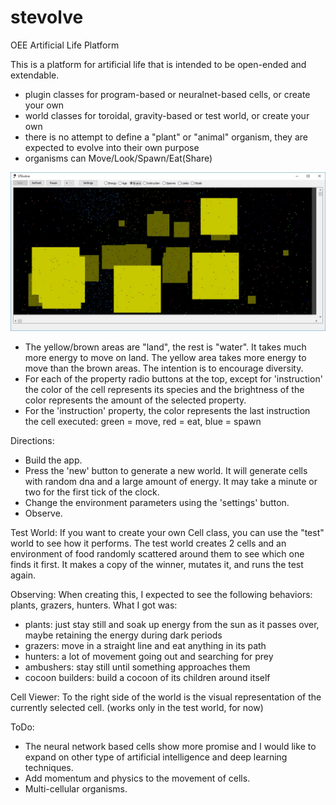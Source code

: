 # stevolve
OEE Artificial Life Platform

This is a platform for artificial life that is intended to be open-ended and extendable.   
- plugin classes for program-based or neuralnet-based cells, or create your own
- world classes for toroidal, gravity-based or test world, or create your own
- there is no attempt to define a "plant" or "animal" organism, they are expected to evolve into their own purpose
- organisms can Move/Look/Spawn/Eat(Share)

![Screenshot](/screenshot1.jpg)
- The yellow/brown areas are "land", the rest is "water". It takes much more energy to move on land. The yellow area takes more energy to move than the brown areas. The intention is to encourage diversity.
- For each of the property radio buttons at the top, except for 'instruction' the color of the cell represents its species and the brightness of the color represents the amount of the selected property.
- For the 'instruction' property, the color represents the last instruction the cell executed: green = move, red = eat, blue = spawn

Directions:
- Build the app.
- Press the 'new' button to generate a new world. It will generate cells with random dna and a large amount of energy. It may take a minute or two for the first tick of the clock.
- Change the environment parameters using the 'settings' button.
- Observe.

Test World:
If you want to create your own Cell class, you can use the "test" world to see how it performs.  The test world creates 2 cells and an environment of food randomly scattered around them to see which one finds it first.  It makes a copy of the winner, mutates it, and runs the test again.

Observing:
When creating this, I expected to see the following behaviors: plants, grazers, hunters. What I got was:
- plants: just stay still and soak up energy from the sun as it passes over, maybe retaining the energy during dark periods 
- grazers: move in a straight line and eat anything in its path
- hunters: a lot of movement going out and searching for prey
- ambushers: stay still until something approaches them
- cocoon builders: build a cocoon of its children around itself

Cell Viewer:
To the right side of the world is the visual representation of the currently selected cell. (works only in the test world, for now)

ToDo:
- The neural network based cells show more promise and I would like to expand on other type of artificial intelligence and deep learning techniques.
- Add momentum and physics to the movement of cells.
- Multi-cellular organisms.
